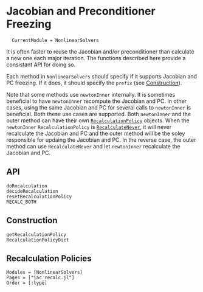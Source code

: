 # Jacobian and Preconditioner Freezing

```@meta
  CurrentModule = NonlinearSolvers
```

It is often faster to reuse the Jacobian and/or preconditioner than calculate
a new one each major iteration.  The functions described here provide
a consistant API for doing so.

Each method in `NonlinearSolvers` should specify if it supports Jacobian
and PC freezing.  If it does, it should specify the `prefix` (see [Construction](@ref)).

Note that some methods use `newtonInner` internally.  It is sometimes
beneficial to have `newtonInner` recompute the Jacobian and PC.  In other
cases, using the same Jacobian and PC for several calls to `newtonInner`
is beneficial.  Both these use cases are supported. Both `newtonInner` and
the outer method can have their own [`RecalculationPolicy`](@ref) objects.
When the `newtonInner` `RecalculationPolicy` is [`RecalculateNever`](@ref), it
will never recalculate the Jacobian and PC and the outer method will be the
soley responsible for updaing the Jacobian and PC.  In the reverse case, the
outer method can use `RecalculateNever` and let `newtonInner` recalculate
the Jacobian and PC.

## API

```@docs
doRecalculation
decideRecalculation
resetRecalculationPolicy
RECALC_BOTH
```


## Construction

```@docs
getRecalculationPolicy
RecalculationPolicyDict
```

## Recalculation Policies

```@autodocs
Modules = [NonlinearSolvers]
Pages = ["jac_recalc.jl"]
Order = [:type]
```


